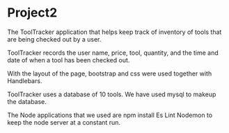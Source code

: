 # Project2

The ToolTracker application that helps keep track of inventory of tools that are being checked out by a user.

ToolTracker records the user name, price, tool, quantity, and the time and date of when a tool has been checked out.

With the layout of the page, bootstrap and css were used together with Handlebars.

ToolTracker uses a database of 10 tools. 
We have used mysql to makeup the database.

The Node applications that we used are
npm install
Es Lint
Nodemon to keep the node server at a constant run.





